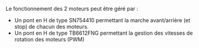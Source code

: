 Le fonctionnement des 2 moteurs peut être géré par :
+ Un pont en H de type SN754410 permettant la marche avant/arrière (et stop) de chacun des moteurs.
+ Un pont en H de type TB6612FNG permettant la gestion des vitesses de rotation des moteurs (PWM)
